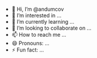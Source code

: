 - 👋 Hi, I’m @andumcov
- 👀 I’m interested in ...
- 🌱 I’m currently learning ...
- 💞️ I’m looking to collaborate on ...
- 📫 How to reach me ...
- 😄 Pronouns: ...
- ⚡ Fun fact: ...

<!---
andumcov/andumcov is a ✨ special ✨ repository because its `README.md` (this file) appears on your GitHub profile.
You can click the Preview link to take a look at your changes.
--->
